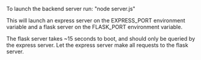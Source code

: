 To launch the backend server run:
"node server.js"

This will launch an express server on the EXPRESS_PORT environment variable
and a flask server on the FLASK_PORT environment variable.

The flask server takes ~15 seconds to boot, and should only be queried by the express server.
Let the express server make all requests to the flask server.